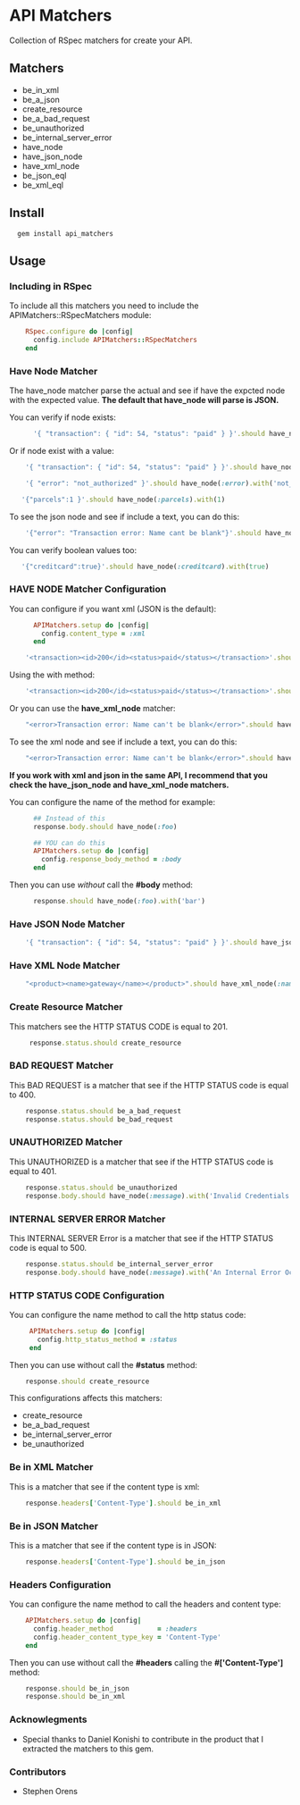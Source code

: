 # API Matchers

Collection of RSpec matchers for create your API.

## Matchers

* be_in_xml
* be_a_json
* create_resource
* be_a_bad_request
* be_unauthorized
* be_internal_server_error
* have_node
* have_json_node
* have_xml_node
* be_json_eql
* be_xml_eql

## Install

      gem install api_matchers

## Usage

### Including in RSpec

To include all this matchers you need to include the APIMatchers::RSpecMatchers module:

```ruby
    RSpec.configure do |config|
      config.include APIMatchers::RSpecMatchers
    end
```

### Have Node Matcher

The have_node matcher parse the actual and see if have the expcted node with the expected value.
**The default that have_node will parse is JSON.**

You can verify if node exists:

```ruby
      '{ "transaction": { "id": 54, "status": "paid" } }'.should have_node(:transaction)
```

Or if node exist with a value:

```ruby
    '{ "transaction": { "id": 54, "status": "paid" } }'.should have_node(:id).with(54)
```

```ruby
    '{ "error": "not_authorized" }'.should have_node(:error).with('not_authorized')
```

```ruby
   '{"parcels":1 }'.should have_node(:parcels).with(1)
```

To see the json node and see if include a text, you can do this:

```ruby
    '{"error": "Transaction error: Name cant be blank"}'.should have_node(:error).including_text("Transaction error")
```

You can verify boolean values too:

```ruby
   '{"creditcard":true}'.should have_node(:creditcard).with(true)
```

### HAVE NODE Matcher Configuration

You can configure if you want xml (JSON is the default):

```ruby
      APIMatchers.setup do |config|
        config.content_type = :xml
      end
```

```ruby
    '<transaction><id>200</id><status>paid</status></transaction>'.should have_node(:status)
```

Using the with method:

```ruby
    '<transaction><id>200</id><status>paid</status></transaction>'.should have_node(:status).with('paid')
```

Or you can use the **have_xml_node** matcher:

```ruby
    "<error>Transaction error: Name can't be blank</error>".should have_xml_node(:error).with("Transaction error: Name can't be blank")
```

To see the xml node and see if include a text, you can do this:

```ruby
    "<error>Transaction error: Name can't be blank</error>".should have_xml_node(:error).including_text("Transaction error")
```

**If you work with xml and json in the same API, I recommend that you check the have_json_node and have_xml_node matchers.**

You can configure the name of the method for example:

```ruby
      ## Instead of this
      response.body.should have_node(:foo)
```

```ruby
      ## YOU can do this
      APIMatchers.setup do |config|
        config.response_body_method = :body
      end
```

Then you can use *without* call the **#body** method:

```ruby
      response.should have_node(:foo).with('bar')
```

### Have JSON Node Matcher

```ruby
    '{ "transaction": { "id": 54, "status": "paid" } }'.should have_json_node(:id).with(54)
```

### Have XML Node Matcher

```ruby
    "<product><name>gateway</name></product>".should have_xml_node(:name).with('gateway')
```

### Create Resource Matcher

This matchers see the HTTP STATUS CODE is equal to 201.

```ruby
     response.status.should create_resource
```

### BAD REQUEST Matcher

This BAD REQUEST is a matcher that see if the HTTP STATUS code is equal to 400.

```ruby
    response.status.should be_a_bad_request
    response.status.should be_bad_request
```

### UNAUTHORIZED Matcher

This UNAUTHORIZED is a matcher that see if the HTTP STATUS code is equal to 401.

```ruby
    response.status.should be_unauthorized
    response.body.should have_node(:message).with('Invalid Credentials')
```

### INTERNAL SERVER ERROR Matcher

This INTERNAL SERVER Error is a matcher that see if the HTTP STATUS code is equal to 500.

```ruby
    response.status.should be_internal_server_error
    response.body.should have_node(:message).with('An Internal Error Occurs in our precious app. :S')
```

### HTTP STATUS CODE Configuration

You can configure the name method to call the http status code:

```ruby
     APIMatchers.setup do |config|
       config.http_status_method = :status
     end
```

Then you can use without call the **#status** method:

```ruby
    response.should create_resource
```

This configurations affects this matchers:

* create_resource
* be_a_bad_request
* be_internal_server_error
* be_unauthorized

### Be in XML Matcher

This is a matcher that see if the content type is xml:

```ruby
    response.headers['Content-Type'].should be_in_xml
```

### Be in JSON Matcher

This is a matcher that see if the content type is in JSON:

```ruby
    response.headers['Content-Type'].should be_in_json
```

### Headers Configuration

You can configure the name method to call the headers and content type:

```ruby
    APIMatchers.setup do |config|
      config.header_method           = :headers
      config.header_content_type_key = 'Content-Type'
    end
```

Then you can use without call the **#headers** calling the **#['Content-Type']** method:

```ruby
    response.should be_in_json
    response.should be_in_xml
```

### Acknowlegments

* Special thanks to Daniel Konishi to contribute in the product that I extracted the matchers to this gem.

### Contributors

* Stephen Orens
